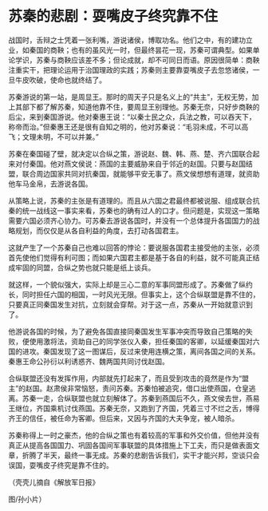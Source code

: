 # 苏秦的悲剧：耍嘴皮子终究靠不住

战国时，舌辩之士凭着一张利嘴，游说诸侯，博取功名。他们之中，有的建功立业，如秦国的商鞅；也有的虽风光一时，但最终昙花一现，苏秦可谓典型。如果单论学识，苏秦与商鞅应该差不多；但论成就，却不可同日而语。原因很简单：商鞅注重实干，把理论运用于治国理政的实践；苏秦则主要靠耍嘴皮子去忽悠诸侯，一旦牛皮吹破，使命也就终结了。 

苏秦游说的第一站，是周显王。那时的周天子只是名义上的“共主”，无权无势，加上其部下都了解苏秦，知道他靠不住，要周显王别理他。苏秦无奈，只好步商鞅的后尘，来到秦国游说。他对秦惠王说：“以秦士民之众，兵法之教，可以吞天下，称帝而治。”但秦惠王还是很有自知之明的，他对苏秦说：“毛羽未成，不可以高飞；文理未明，不可以并兼。” 

苏秦在秦国碰了壁，就决定以合纵之策，游说赵、魏、韩、燕、楚、齐六国联合起来对付秦国。他对燕文侯说：燕国的主要威胁来自于邻近的赵国。只要与赵国结盟，联合周边国家共同对抗秦国，就能够平安无事了。燕文侯想想有道理，就资助他车马金帛，去游说各国。 

从策略上说，苏秦的主张是有道理的。而且从六国之君最终都被说服、组成联合抗秦的统一战线这一事实来看，苏秦也的确有过人的口才。但问题是，实现这一策略需要六国必须齐心协力。可苏秦去游说各国时，并没有一个总体提升各国国力的战略规划，而仅仅是从各自利益的角度，去打动各国君主。 

这就产生了一个苏秦自己也难以回答的悖论：要说服各国君主接受他的主张，必须首先使他们觉得有利可图；而如果六国君主都是基于各自的利益，就不可能真正结成牢固的同盟，合纵之势也就只能是纸上谈兵。 

就这样，一个貌似强大，实际上却是三心二意的军事同盟形成了。苏秦做了纵约长，同时担任六国的相国，一时风光无限。但事实上，这个合纵联盟是靠不住的，只要真正同秦国发生对抗，立刻就会穿帮。对于这一点，苏秦从一开始就意识到了。 

他游说各国的时候，为了避免各国直接同秦国发生军事冲突而导致自己策略的失败，便使用激将法，资助自己的同学张仪入秦，担任秦国的客卿，以延缓秦国对六国的进攻。秦国发现了这一图谋后，反过来使用连横之策，离间各国之间的关系。秦惠王命公孙衍以利诱惑齐、魏两国共同讨伐赵国。 

合纵联盟还没有发挥作用，内部就先打起来了，而且受到攻击的竟然是作为“盟主”的赵国。赵肃侯非常恼怒，责问苏秦。苏秦怕被追究，借口出使燕国，仓皇逃离。苏秦一走，合纵联盟也就立刻解体了。苏秦到燕国后不久，燕文侯去世，燕易王继位，齐国乘机讨伐燕国。苏秦无奈，又跑到了齐国，凭着三寸不烂之舌，博得齐王的信任，被任命为客卿。但后来，又因与齐国的大夫争宠，被人暗杀。 

苏秦称得上一时之豪杰，他的合纵之策也有着较高的军事和外交价值，但他并没有真正从提高各国国力、巩固各国间军事联盟的具体措施上下工夫，而只是做表面文章，折腾了半天，最终一事无成。苏秦的悲剧告诉我们，实干才能兴邦，空谈只会误国，耍嘴皮子终究是靠不住的。 

（壳壳儿摘自《解放军日报》 

图/孙小片）